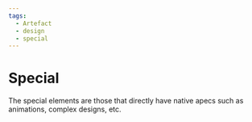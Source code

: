 ```yaml
---
tags:
  - Artefact
  - design
  - special
---
```


# Special

The special elements are those that directly have native apecs such as animations, complex designs, etc.
